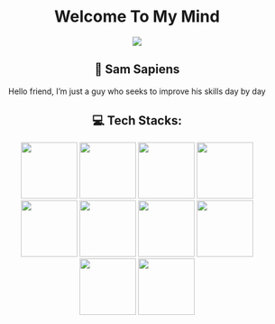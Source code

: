 <h1 align="center">Welcome To My Mind</h1>
<p align="center"><img src="https://i.pinimg.com/originals/06/a8/5b/06a85b703ccc50fcc2214bac56214f48.gif"/></p>

<h2 align="center">🦇 Sam Sapiens</h2>

<p align="center">Hello friend, I’m just a guy who seeks to improve his skills day by day </p>

<h2 align="center">💻 Tech Stacks: </h2>
<div align="center">
<img src="https://cdn.jsdelivr.net/npm/programming-languages-logos/src/python/python.png" height="100">
  <img src="https://cdn.jsdelivr.net/npm/programming-languages-logos/src/javascript/javascript.png" height="100">
  <img src="https://www.svgrepo.com/show/331760/sql-database-generic.svg" height="100">
  <img src="https://cdn.jsdelivr.net/npm/programming-languages-logos/src/cpp/cpp.png" height="100">
  <img src="https://cdn.jsdelivr.net/npm/programming-languages-logos/src/csharp/csharp.png" height="100">
  <img src="https://cdn.jsdelivr.net/npm/programming-languages-logos/src/java/java.png" height="100">
  <img src="https://cdn.jsdelivr.net/npm/programming-languages-logos/src/php/php.png" height="100">
  <img src="https://cdn.jsdelivr.net/npm/programming-languages-logos/src/typescript/typescript.png" height="100">
  <img src="https://www.svgrepo.com/show/374112/swift.svg" height="100">
  <img src="https://upload.wikimedia.org/wikipedia/commons/thumb/0/06/Kotlin_Icon.svg/1200px-Kotlin_Icon.svg.png" height="100">
</div>
